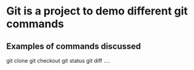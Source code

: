 # Git is a project to demo different git commands

## Examples of commands discussed
git clone
git checkout
git status
git diff
....